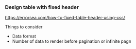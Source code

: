 ### Design table with fixed header

https://errorsea.com/how-to-fixed-table-header-using-css/

Things to consider
* Data format
* Number of data to render before pagination or infinite pagn